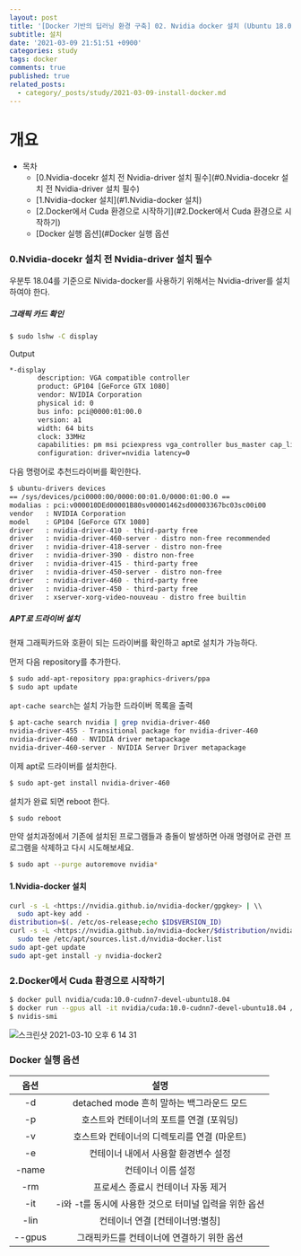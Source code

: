 ```yaml
---
layout: post
title: '[Docker 기반의 딥러닝 환경 구축] 02. Nvidia docker 설치 (Ubuntu 18.04)'
subtitle: 설치
date: '2021-03-09 21:51:51 +0900'
categories: study
tags: docker
comments: true
published: true
related_posts:
  - category/_posts/study/2021-03-09-install-docker.md
---
```


# 개요

- 목차
    - [0.Nvidia-docekr 설치 전 Nvidia-driver 설치 필수](#0.Nvidia-docekr 설치 전 Nvidia-driver 설치 필수)
    - [1.Nvidia-docker 설치](#1.Nvidia-docker 설치)
    - [2.Docker에서 Cuda 환경으로 시작하기](#2.Docker에서 Cuda 환경으로 시작하기)
    - [Docker 실행 옵션](#Docker 실행 옵션

### 0.Nvidia-docekr 설치 전 Nvidia-driver 설치 필수

우분투 18.04를 기준으로 Nivida-docker를 사용하기 위해서는 Nvidia-driver를 설치하여야 한다.

##### 그래픽 카드 확인

```sh
$ sudo lshw -C display
```

Output

```sh
*-display
       description: VGA compatible controller
       product: GP104 [GeForce GTX 1080]
       vendor: NVIDIA Corporation
       physical id: 0
       bus info: pci@0000:01:00.0
       version: a1
       width: 64 bits
       clock: 33MHz
       capabilities: pm msi pciexpress vga_controller bus_master cap_list rom
       configuration: driver=nvidia latency=0
```

다음 명령어로 추천드라이버를 확인한다.

```sh
$ ubuntu-drivers devices
== /sys/devices/pci0000:00/0000:00:01.0/0000:01:00.0 ==
modalias : pci:v000010DEd00001B80sv00001462sd00003367bc03sc00i00
vendor   : NVIDIA Corporation
model    : GP104 [GeForce GTX 1080]
driver   : nvidia-driver-410 - third-party free
driver   : nvidia-driver-460-server - distro non-free recommended
driver   : nvidia-driver-418-server - distro non-free
driver   : nvidia-driver-390 - distro non-free
driver   : nvidia-driver-415 - third-party free
driver   : nvidia-driver-450-server - distro non-free
driver   : nvidia-driver-460 - third-party free
driver   : nvidia-driver-450 - third-party free
driver   : xserver-xorg-video-nouveau - distro free builtin
```



##### APT로 드라이버 설치

현재 그래픽카드와 호환이 되는 드라이버를 확인하고 apt로 설치가 가능하다.

먼저 다음 repository를 추가한다.

```sh
$ sudo add-apt-repository ppa:graphics-drivers/ppa
$ sudo apt update
```

`apt-cache search`는 설치 가능한 드라이버 목록을 출력

```sh
$ apt-cache search nvidia | grep nvidia-driver-460
nvidia-driver-455 - Transitional package for nvidia-driver-460
nvidia-driver-460 - NVIDIA driver metapackage
nvidia-driver-460-server - NVIDIA Server Driver metapackage
```

이제 apt로 드라이버를 설치한다.

```sh
$ sudo apt-get install nvidia-driver-460
```

설치가 완료 되면 reboot 한다.

```sh
$ sudo reboot
```

만약 설치과정에서 기존에 설치된 프로그램들과 충돌이 발생하면 아래 명령어로 관련 프로그램을 삭제하고 다시 시도해보세요.

```sh
$ sudo apt --purge autoremove nvidia*
```



#### 1.Nvidia-docker 설치

```sh
curl -s -L <https://nvidia.github.io/nvidia-docker/gpgkey> | \\
  sudo apt-key add -
distribution=$(. /etc/os-release;echo $ID$VERSION_ID)
curl -s -L <https://nvidia.github.io/nvidia-docker/$distribution/nvidia-docker.list> | \\
  sudo tee /etc/apt/sources.list.d/nvidia-docker.list
sudo apt-get update
sudo apt-get install -y nvidia-docker2
```



### 2.Docker에서 Cuda 환경으로 시작하기

```sh
$ docker pull nvidia/cuda:10.0-cudnn7-devel-ubuntu18.04
$ docker run --gpus all -it nvidia/cuda:10.0-cudnn7-devel-ubuntu18.04 /bin/bash
$ nvidis-smi
```
![스크린샷 2021-03-10 오후 6 14 31](https://user-images.githubusercontent.com/70992303/110608524-ad431480-81cf-11eb-821c-b9b94c13279d.png)





### Docker 실행 옵션



|   옵션   |  설명  |
| :--: | :--: |
|   -d   |   detached mode 흔히 말하는 백그라운드 모드   |
|   -p   |   호스트와 컨테이너의 포트를 연결 (포워딩)   |
|   -v   |   호스트와 컨테이너의 디렉토리를 연결 (마운트)   |
|   -e   |   컨테이너 내에서 사용할 환경변수 설정   |
|   -name   | 컨테이너 이름 설정 |
|   -rm   | 프로세스 종료시 컨테이너 자동 제거 |
|   -it   | -i와 -t를 동시에 사용한 것으로 터미널 입력을 위한 옵션 |
|   -lin   | 컨테이너 연결 [컨테이너명:별칭] |
|   --gpus   | 그래픽카드를 컨테이너에 연결하기 위한 옵션 |
